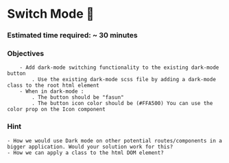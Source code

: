 # Switch Mode 🌙

### Estimated time required: ~ 30 minutes

### Objectives
        - Add dark-mode switching functionality to the existing dark-mode button
            . Use the existing dark-mode scss file by adding a dark-mode class to the root html element
        - When in dark-mode : 
            . The button should be "fasun"
            . The button icon color should be (#FFA500) You can use the color prop on the Icon component

### Hint
    - How we would use Dark mode on other potential routes/components in a bigger application. Would your solution work for this?
    - How we can apply a class to the html DOM element?
